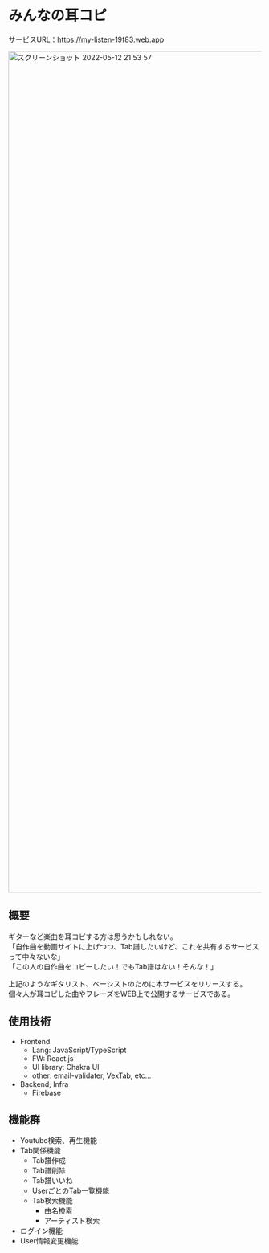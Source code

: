 # みんなの耳コピ
サービスURL：https://my-listen-19f83.web.app

<img width="1676" alt="スクリーンショット 2022-05-12 21 53 57" src="https://user-images.githubusercontent.com/89838264/168082464-986b806d-3855-467e-8b7f-5be58b40a6d6.png">

## 概要
ギターなど楽曲を耳コピする方は思うかもしれない。<br/>
「自作曲を動画サイトに上げつつ、Tab譜したいけど、これを共有するサービスって中々ないな」<br/>
「この人の自作曲をコピーしたい！でもTab譜はない！そんな！」<br/>

上記のようなギタリスト、ベーシストのために本サービスをリリースする。<br/>
個々人が耳コピした曲やフレーズをWEB上で公開するサービスである。

## 使用技術
+ Frontend
  + Lang: JavaScript/TypeScript
  + FW: React.js
  + UI library: Chakra UI
  + other: email-validater, VexTab, etc...
+ Backend, Infra
  + Firebase

## 機能群
  + Youtube検索、再生機能
  + Tab関係機能
    + Tab譜作成
    + Tab譜削除
    + Tab譜いいね
    + UserごとのTab一覧機能
    + Tab検索機能
      + 曲名検索
      + アーティスト検索
  + ログイン機能
  + User情報変更機能
